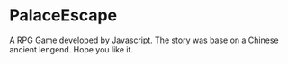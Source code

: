 # PalaceEscape
A RPG Game developed by Javascript. The story was base on a Chinese ancient lengend. Hope you like it.
